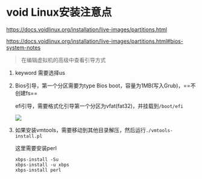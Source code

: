 # void Linux安装注意点

https://docs.voidlinux.org/installation/live-images/partitions.html

https://docs.voidlinux.org/installation/live-images/partitions.html#bios-system-notes

> 在编辑虚拟机的高级中查看引导方式

1. keyword 需要选择us

2. Bios引导，第一个分区需要为type Bios boot，容量为1MB(写入Grub)，==不创建fs==

   efi引导，需要格式化引导第一个分区为vfat(fat32)，并挂载到`/boot/efi`

   ![](D:\asset\note\imgs\_Linux\Snipaste_2021-03-09_15-47-20.png)

3. 如果安装vmtools，需要移动到其他目录解压，然后运行`./vmtools-install.pl`

   这里需要安装perl

   ```
   xbps-install -Su
   xbps-install -u xbps
   xbps-install perl
   ```

   